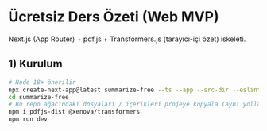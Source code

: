 # Ücretsiz Ders Özeti (Web MVP)

Next.js (App Router) + pdf.js + Transformers.js (tarayıcı-içi özet) iskeleti.

## 1) Kurulum
```bash
# Node 18+ önerilir
npx create-next-app@latest summarize-free --ts --app --src-dir --eslint --tailwind=false
cd summarize-free
# Bu repo ağacındaki dosyaları / içerikleri projeye kopyala (aynı yollarla)
npm i pdfjs-dist @xenova/transformers
npm run dev
